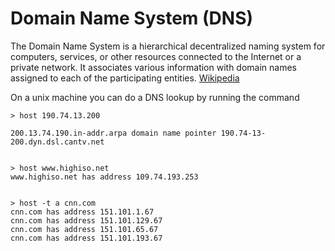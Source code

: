 # Domain Name System (DNS)

The Domain Name System is a hierarchical decentralized naming system for computers, services, or other resources connected to the Internet or a private network. It associates various information with domain names assigned to each of the participating entities. [Wikipedia](https://en.wikipedia.org/wiki/Domain_Name_System)

On a unix machine you can do a DNS lookup by running the command

    > host 190.74.13.200

    200.13.74.190.in-addr.arpa domain name pointer 190.74-13-200.dyn.dsl.cantv.net


    > host www.highiso.net
    www.highiso.net has address 109.74.193.253


    > host -t a cnn.com
    cnn.com has address 151.101.1.67
    cnn.com has address 151.101.129.67
    cnn.com has address 151.101.65.67
    cnn.com has address 151.101.193.67

